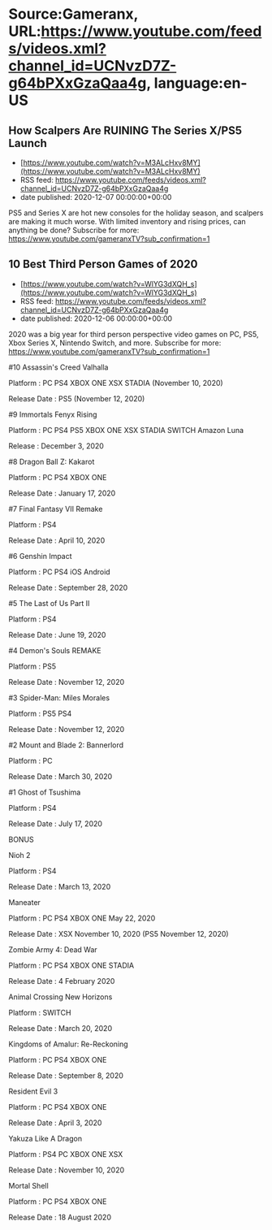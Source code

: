 # Source:Gameranx, URL:https://www.youtube.com/feeds/videos.xml?channel_id=UCNvzD7Z-g64bPXxGzaQaa4g, language:en-US

## How Scalpers Are RUINING The Series X/PS5 Launch
 - [https://www.youtube.com/watch?v=M3ALcHxv8MY](https://www.youtube.com/watch?v=M3ALcHxv8MY)
 - RSS feed: https://www.youtube.com/feeds/videos.xml?channel_id=UCNvzD7Z-g64bPXxGzaQaa4g
 - date published: 2020-12-07 00:00:00+00:00

PS5 and Series X are hot new consoles for the holiday season, and scalpers are making it much worse. With limited inventory and rising prices, can anything be done?
Subscribe for more: https://www.youtube.com/gameranxTV?sub_confirmation=1

## 10 Best Third Person Games of 2020
 - [https://www.youtube.com/watch?v=WlYG3dXQH_s](https://www.youtube.com/watch?v=WlYG3dXQH_s)
 - RSS feed: https://www.youtube.com/feeds/videos.xml?channel_id=UCNvzD7Z-g64bPXxGzaQaa4g
 - date published: 2020-12-06 00:00:00+00:00

2020 was a big year for third person perspective  video games on PC, PS5, Xbox Series X, Nintendo Switch, and more.
Subscribe for more: https://www.youtube.com/gameranxTV?sub_confirmation=1

#10 Assassin's Creed Valhalla

Platform :   PC PS4 XBOX ONE XSX STADIA (November 10, 2020)

Release Date : PS5 (November 12, 2020)



#9 Immortals Fenyx Rising

Platform : PC PS4 PS5 XBOX ONE XSX STADIA SWITCH Amazon Luna

Release : December 3, 2020



#8 Dragon Ball Z: Kakarot

Platform : PC PS4 XBOX ONE

Release Date : January 17, 2020



#7 Final Fantasy VII Remake

Platform : PS4

Release Date : April 10, 2020 



#6 Genshin Impact

Platform : PC PS4 iOS Android

Release Date : September 28, 2020



#5 The Last of Us Part II

Platform : PS4

Release Date : June 19, 2020 



#4 Demon's Souls REMAKE

Platform : PS5

Release Date : November 12, 2020 



#3 Spider-Man: Miles Morales

Platform : PS5 PS4

Release Date : November 12, 2020



#2 Mount and Blade 2: Bannerlord

Platform : PC

Release Date : March 30, 2020



#1 Ghost of Tsushima

Platform : PS4

Release Date : July 17, 2020 



BONUS

Nioh 2

Platform : PS4

Release Date : March 13, 2020 



Maneater

Platform : PC PS4 XBOX ONE May 22, 2020 

Release Date : XSX November 10, 2020 (PS5 November 12, 2020)



Zombie Army 4: Dead War

Platform : PC PS4 XBOX ONE STADIA

Release Date : 4 February 2020



Animal Crossing New Horizons

Platform : SWITCH

Release Date : March 20, 2020



Kingdoms of Amalur: Re-Reckoning

Platform : PC PS4 XBOX ONE

Release Date : September 8, 2020



Resident Evil 3

Platform : PC PS4 XBOX ONE

Release Date : April 3, 2020



Yakuza Like A Dragon 

Platform : PS4 PC XBOX ONE XSX

Release Date : November 10, 2020



Mortal Shell

Platform : PC PS4 XBOX ONE

Release Date : 18 August 2020

